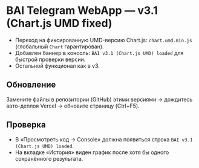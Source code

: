 # BAI Telegram WebApp — v3.1 (Chart.js UMD fixed)
- Переход на фиксированную UMD-версию Chart.js: `chart.umd.min.js` (глобальный `Chart` гарантирован).
- Добавлен баннер в консоль: `BAI v3.1 (Chart.js UMD) loaded` для быстрой проверки версии.
- Остальной функционал как в v3.

## Обновление
Замените файлы в репозитории (GitHub) этими версиями → дождитесь авто-деплоя Vercel → обновите страницу (Ctrl+F5).

## Проверка
- В «Просмотреть код → Console» должна появиться строка `BAI v3.1 (Chart.js UMD) loaded`.
- На вкладке «История» виден график после хотя бы одного сохранённого результата.
